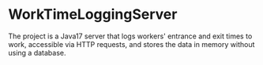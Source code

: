 # WorkTimeLoggingServer
The project is a Java17 server that logs workers' entrance and exit times to work, accessible via HTTP requests, and stores the data in memory without using a database.

